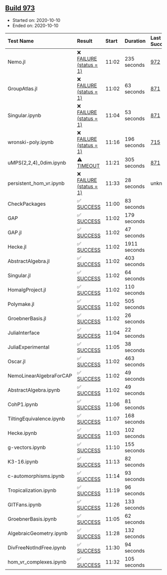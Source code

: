 ## [Build 973](https://oscarci.mathematik.uni-kl.de/job/oscar-stable/973/)

* Started on: 2020-10-10
* Ended on: 2020-10-10

| Test Name    | Result | Start | Duration | Last Success | First Failure |
|:-------------|:-------|:------|:---------|:-------------|:--------------|
| Nemo.jl | ❌ [FAILURE (status = 1)](https://oscarci.mathematik.uni-kl.de/job/oscar-stable/973/artifact/logs/build-973/Nemo.jl.log) | 11:02 | 235 seconds | [972](https://oscarci.mathematik.uni-kl.de/job/oscar-stable/972/) | [973](https://oscarci.mathematik.uni-kl.de/job/oscar-stable/973/) |
| GroupAtlas.jl | ❌ [FAILURE (status = 1)](https://oscarci.mathematik.uni-kl.de/job/oscar-stable/973/artifact/logs/build-973/GroupAtlas.jl.log) | 11:02 | 63 seconds | [871](https://oscarci.mathematik.uni-kl.de/job/oscar-stable/871/) | [872](https://oscarci.mathematik.uni-kl.de/job/oscar-stable/872/) |
| Singular.ipynb | ❌ [FAILURE (status = 1)](https://oscarci.mathematik.uni-kl.de/job/oscar-stable/973/artifact/logs/build-973/Singular.ipynb.log) | 11:04 | 53 seconds | [871](https://oscarci.mathematik.uni-kl.de/job/oscar-stable/871/) | [872](https://oscarci.mathematik.uni-kl.de/job/oscar-stable/872/) |
| wronski-poly.ipynb | ❌ [FAILURE (status = 1)](https://oscarci.mathematik.uni-kl.de/job/oscar-stable/973/artifact/logs/build-973/wronski-poly.ipynb.log) | 11:16 | 196 seconds | [715](https://oscarci.mathematik.uni-kl.de/job/oscar-stable/715/) | [716](https://oscarci.mathematik.uni-kl.de/job/oscar-stable/716/) |
| uMPS(2,2,4)_0dim.ipynb | ⚠ [TIMEOUT](https://oscarci.mathematik.uni-kl.de/job/oscar-stable/973/artifact/logs/build-973/uMPS-2-2-4-_0dim.ipynb.log) | 11:21 | 305 seconds | [871](https://oscarci.mathematik.uni-kl.de/job/oscar-stable/871/) | [872](https://oscarci.mathematik.uni-kl.de/job/oscar-stable/872/) |
| persistent_hom_vr.ipynb | ❌ [FAILURE (status = 1)](https://oscarci.mathematik.uni-kl.de/job/oscar-stable/973/artifact/logs/build-973/persistent_hom_vr.ipynb.log) | 11:33 | 28 seconds | unknown | unknown |
| CheckPackages | ✅ [SUCCESS](https://oscarci.mathematik.uni-kl.de/job/oscar-stable/973/artifact/logs/build-973/CheckPackages.log) | 11:00 | 83 seconds |  |  |
| GAP | ✅ [SUCCESS](https://oscarci.mathematik.uni-kl.de/job/oscar-stable/973/artifact/logs/build-973/GAP.log) | 11:02 | 179 seconds |  |  |
| GAP.jl | ✅ [SUCCESS](https://oscarci.mathematik.uni-kl.de/job/oscar-stable/973/artifact/logs/build-973/GAP.jl.log) | 11:02 | 47 seconds |  |  |
| Hecke.jl | ✅ [SUCCESS](https://oscarci.mathematik.uni-kl.de/job/oscar-stable/973/artifact/logs/build-973/Hecke.jl.log) | 11:02 | 1911 seconds |  |  |
| AbstractAlgebra.jl | ✅ [SUCCESS](https://oscarci.mathematik.uni-kl.de/job/oscar-stable/973/artifact/logs/build-973/AbstractAlgebra.jl.log) | 11:02 | 403 seconds |  |  |
| Singular.jl | ✅ [SUCCESS](https://oscarci.mathematik.uni-kl.de/job/oscar-stable/973/artifact/logs/build-973/Singular.jl.log) | 11:02 | 64 seconds |  |  |
| HomalgProject.jl | ✅ [SUCCESS](https://oscarci.mathematik.uni-kl.de/job/oscar-stable/973/artifact/logs/build-973/HomalgProject.jl.log) | 11:02 | 110 seconds |  |  |
| Polymake.jl | ✅ [SUCCESS](https://oscarci.mathematik.uni-kl.de/job/oscar-stable/973/artifact/logs/build-973/Polymake.jl.log) | 11:02 | 505 seconds |  |  |
| GroebnerBasis.jl | ✅ [SUCCESS](https://oscarci.mathematik.uni-kl.de/job/oscar-stable/973/artifact/logs/build-973/GroebnerBasis.jl.log) | 11:02 | 26 seconds |  |  |
| JuliaInterface | ✅ [SUCCESS](https://oscarci.mathematik.uni-kl.de/job/oscar-stable/973/artifact/logs/build-973/JuliaInterface.log) | 11:04 | 22 seconds |  |  |
| JuliaExperimental | ✅ [SUCCESS](https://oscarci.mathematik.uni-kl.de/job/oscar-stable/973/artifact/logs/build-973/JuliaExperimental.log) | 11:05 | 38 seconds |  |  |
| Oscar.jl | ✅ [SUCCESS](https://oscarci.mathematik.uni-kl.de/job/oscar-stable/973/artifact/logs/build-973/Oscar.jl.log) | 11:02 | 463 seconds |  |  |
| NemoLinearAlgebraForCAP | ✅ [SUCCESS](https://oscarci.mathematik.uni-kl.de/job/oscar-stable/973/artifact/logs/build-973/NemoLinearAlgebraForCAP.log) | 11:02 | 49 seconds |  |  |
| AbstractAlgebra.ipynb | ✅ [SUCCESS](https://oscarci.mathematik.uni-kl.de/job/oscar-stable/973/artifact/logs/build-973/AbstractAlgebra.ipynb.log) | 11:02 | 49 seconds |  |  |
| CohP1.ipynb | ✅ [SUCCESS](https://oscarci.mathematik.uni-kl.de/job/oscar-stable/973/artifact/logs/build-973/CohP1.ipynb.log) | 11:06 | 81 seconds |  |  |
| TiltingEquivalence.ipynb | ✅ [SUCCESS](https://oscarci.mathematik.uni-kl.de/job/oscar-stable/973/artifact/logs/build-973/TiltingEquivalence.ipynb.log) | 11:07 | 168 seconds |  |  |
| Hecke.ipynb | ✅ [SUCCESS](https://oscarci.mathematik.uni-kl.de/job/oscar-stable/973/artifact/logs/build-973/Hecke.ipynb.log) | 11:03 | 102 seconds |  |  |
| g-vectors.ipynb | ✅ [SUCCESS](https://oscarci.mathematik.uni-kl.de/job/oscar-stable/973/artifact/logs/build-973/g-vectors.ipynb.log) | 11:10 | 155 seconds |  |  |
| K3-16.ipynb | ✅ [SUCCESS](https://oscarci.mathematik.uni-kl.de/job/oscar-stable/973/artifact/logs/build-973/K3-16.ipynb.log) | 11:13 | 82 seconds |  |  |
| c-automorphisms.ipynb | ✅ [SUCCESS](https://oscarci.mathematik.uni-kl.de/job/oscar-stable/973/artifact/logs/build-973/c-automorphisms.ipynb.log) | 11:14 | 93 seconds |  |  |
| Tropicalization.ipynb | ✅ [SUCCESS](https://oscarci.mathematik.uni-kl.de/job/oscar-stable/973/artifact/logs/build-973/Tropicalization.ipynb.log) | 11:19 | 96 seconds |  |  |
| GITFans.ipynb | ✅ [SUCCESS](https://oscarci.mathematik.uni-kl.de/job/oscar-stable/973/artifact/logs/build-973/GITFans.ipynb.log) | 11:26 | 133 seconds |  |  |
| GroebnerBasis.ipynb | ✅ [SUCCESS](https://oscarci.mathematik.uni-kl.de/job/oscar-stable/973/artifact/logs/build-973/GroebnerBasis.ipynb.log) | 11:05 | 62 seconds |  |  |
| AlgebraicGeometry.ipynb | ✅ [SUCCESS](https://oscarci.mathematik.uni-kl.de/job/oscar-stable/973/artifact/logs/build-973/AlgebraicGeometry.ipynb.log) | 11:28 | 132 seconds |  |  |
| DivFreeNotIndFree.ipynb | ✅ [SUCCESS](https://oscarci.mathematik.uni-kl.de/job/oscar-stable/973/artifact/logs/build-973/DivFreeNotIndFree.ipynb.log) | 11:30 | 94 seconds |  |  |
| hom_vr_complexes.ipynb | ✅ [SUCCESS](https://oscarci.mathematik.uni-kl.de/job/oscar-stable/973/artifact/logs/build-973/hom_vr_complexes.ipynb.log) | 11:32 | 105 seconds |  |  |
